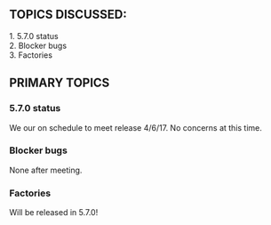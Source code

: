 ## TOPICS DISCUSSED: 

​1. 5.7.0 status  
2. Blocker bugs    
3. Factories  

## PRIMARY TOPICS

### 5.7.0 status 
We our on schedule to meet release 4/6/17. No concerns at this time.

### Blocker bugs
None after meeting.

### Factories
Will be released in 5.7.0! 

